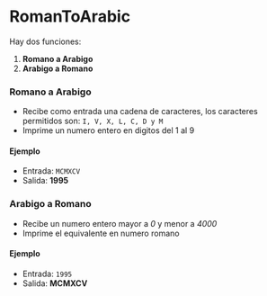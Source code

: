 # RomanToArabic
Hay dos funciones:
1. **Romano a Arabigo**
2. **Arabigo a Romano**

### Romano a Arabigo

* Recibe como entrada una cadena de caracteres, los caracteres permitidos son: `I, V, X, L, C, D y M`
* Imprime un numero entero en digitos del 1 al 9

#### Ejemplo

* Entrada: `MCMXCV` <br>
* Salida: **1995**

### Arabigo a Romano
* Recibe un numero entero mayor a *0* y menor a *4000*
* Imprime el equivalente en numero romano

#### Ejemplo

* Entrada: `1995` <br>
* Salida: **MCMXCV**
